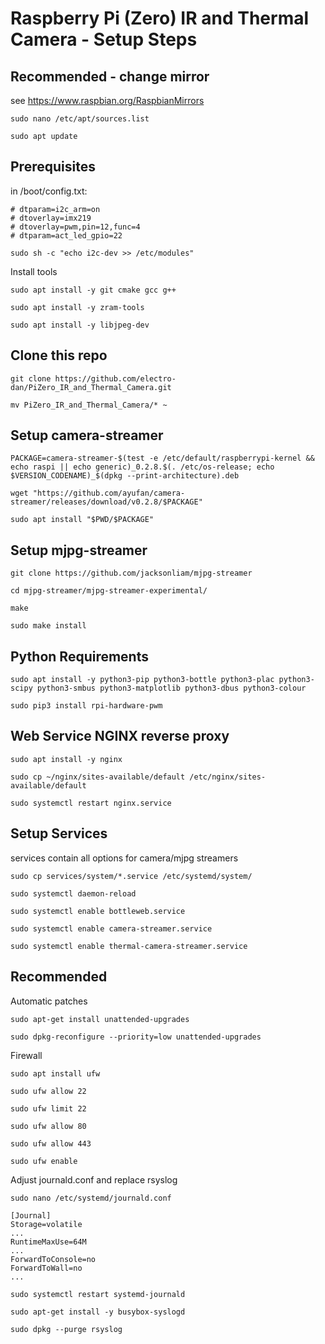 # Raspberry Pi (Zero) IR and Thermal Camera - Setup Steps

## Recommended - change mirror
see https://www.raspbian.org/RaspbianMirrors

`sudo nano /etc/apt/sources.list`

`sudo apt update`

## Prerequisites
in /boot/config.txt:

```
# dtparam=i2c_arm=on
# dtoverlay=imx219
# dtoverlay=pwm,pin=12,func=4
# dtparam=act_led_gpio=22
```

`sudo sh -c "echo i2c-dev >> /etc/modules"`

Install tools

`sudo apt install -y git cmake gcc g++`

`sudo apt install -y zram-tools`

`sudo apt install -y libjpeg-dev`

## Clone this repo
`git clone https://github.com/electro-dan/PiZero_IR_and_Thermal_Camera.git`

`mv PiZero_IR_and_Thermal_Camera/* ~`

## Setup camera-streamer
`PACKAGE=camera-streamer-$(test -e /etc/default/raspberrypi-kernel && echo raspi || echo generic)_0.2.8.$(. /etc/os-release; echo $VERSION_CODENAME)_$(dpkg --print-architecture).deb`

`wget "https://github.com/ayufan/camera-streamer/releases/download/v0.2.8/$PACKAGE"`

`sudo apt install "$PWD/$PACKAGE"`

## Setup mjpg-streamer
`git clone https://github.com/jacksonliam/mjpg-streamer`

`cd mjpg-streamer/mjpg-streamer-experimental/`

`make`

`sudo make install`

## Python Requirements
`sudo apt install -y python3-pip python3-bottle python3-plac python3-scipy python3-smbus python3-matplotlib python3-dbus python3-colour`

`sudo pip3 install rpi-hardware-pwm`

## Web Service NGINX reverse proxy
`sudo apt install -y nginx`

`sudo cp ~/nginx/sites-available/default /etc/nginx/sites-available/default`

`sudo systemctl restart nginx.service`

## Setup Services
services contain all options for camera/mjpg streamers

`sudo cp services/system/*.service /etc/systemd/system/`

`sudo systemctl daemon-reload`

`sudo systemctl enable bottleweb.service`

`sudo systemctl enable camera-streamer.service`

`sudo systemctl enable thermal-camera-streamer.service`

## Recommended
Automatic patches

`sudo apt-get install unattended-upgrades`

`sudo dpkg-reconfigure --priority=low unattended-upgrades`

Firewall

`sudo apt install ufw`

`sudo ufw allow 22`

`sudo ufw limit 22`

`sudo ufw allow 80`

`sudo ufw allow 443`

`sudo ufw enable`

Adjust journald.conf and replace rsyslog

`sudo nano /etc/systemd/journald.conf`

```
[Journal]
Storage=volatile
...
RuntimeMaxUse=64M
...
ForwardToConsole=no
ForwardToWall=no
...
```

`sudo systemctl restart systemd-journald`

`sudo apt-get install -y busybox-syslogd`

`sudo dpkg --purge rsyslog`